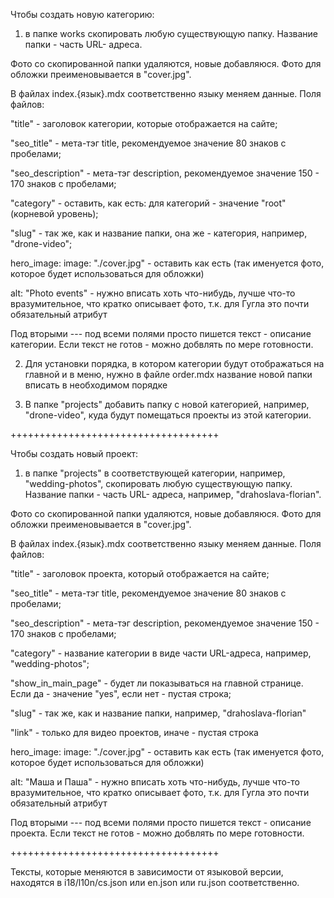 Чтобы создать новую категорию: 

1) в папке works скопировать любую существующую папку. Название папки - часть URL- адреса. 

Фото со скопированной папки удаляются, новые добавляюся. Фото для обложки преименовывается в "cover.jpg". 

В файлах index.{язык}.mdx соответственно языку меняем данные. Поля файлов:

"title" - заголовок категории, которые отображается на сайте; 

"seo_title" - мета-тэг title, рекомендуемое значение 80 знаков с пробелами; 

"seo_description" - мета-тэг description, рекомендуемое значение 150 - 170 знаков с пробелами;

"category" - оставить, как есть: для категорий - значение "root" (корневой уровень);

"slug" - так же, как и название папки, она же - категория, например, "drone-video";

hero_image:
  image: "./cover.jpg" - оставить как есть (так именуется фото, которое будет использоваться для обложки)
  
  alt: "Photo events" - нужно вписать хоть что-нибудь, лучше что-то вразумительное, что кратко описывает фото, т.к. для Гугла это почти обязательный атрибут

Под вторыми --- под всеми полями просто пишется текст - описание категории. Если текст не готов - можно добвлять по мере готовности.


2) Для установки порядка, в котором категории будут отображаться на главной и в меню, нужно в файле order.mdx название новой папки вписать в необходимом порядке 

3) В папке "projects" добавить папку с новой категорией, например, "drone-video", куда будут помещаться проекты из этой категории.

++++++++++++++++++++++++++++++++++++

Чтобы создать новый проект: 

1) в папке "projects" в соответствующей категории, например, "wedding-photos", скопировать любую существующую папку. Название папки - часть URL- адреса, например, "drahoslava-florian". 

Фото со скопированной папки удаляются, новые добавляюся. Фото для обложки преименовывается в "cover.jpg". 

В файлах index.{язык}.mdx соответственно языку меняем данные. Поля файлов:

"title" - заголовок проекта, который отображается на сайте; 

"seo_title" - мета-тэг title, рекомендуемое значение 80 знаков с пробелами; 

"seo_description" - мета-тэг description, рекомендуемое значение 150 - 170 знаков с пробелами;

"category" - название категории в виде части URL-адреса, например, "wedding-photos";

"show_in_main_page" - будет ли показываться на главной странице. Если да - значение "yes", если нет - пустая строка;

"slug" - так же, как и название папки, например, "drahoslava-florian"

"link" - только для видео проектов, иначе - пустая строка

hero_image:
  image: "./cover.jpg" - оставить как есть (так именуется фото, которое будет использоваться для обложки)
  
  alt: "Маша и Паша" - нужно вписать хоть что-нибудь, лучше что-то вразумительное, что кратко описывает фото, т.к. для Гугла это почти обязательный атрибут

Под вторыми --- под всеми полями просто пишется текст - описание проекта. Если текст не готов - можно добвлять по мере готовности.


++++++++++++++++++++++++++++++++++++

Тексты, которые меняются в зависимости от языковой версии, находятся в i18/l10n/cs.json или en.json или ru.json соответственно.
